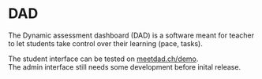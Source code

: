 # DAD
The Dynamic assessment dashboard (DAD) is a software meant for teacher to let students take control over their learning (pace, tasks).

The student interface can be tested on [meetdad.ch/demo](https://meetdad.ch/demo).   
The admin interface still needs some development before inital release.
